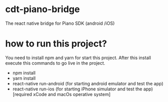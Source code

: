 # cdt-piano-bridge
The react native bridge for Piano SDK (android /iOS)

# how to run this project?
You need to install npm and yarn for start this project.
After this install execute this commands to go live in the project.

- npm install
- yarn install
- react-native run-android (for starting android emulator and test the app)
- react-native run-ios (for starting iPhone simulator and test the app) [required xCode and macOs operative system]


